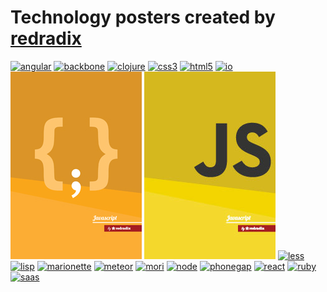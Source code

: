# Technology posters created by [redradix](http://redradix.com)

[![angular](thumb/angular.jpg)](png/angular.png)
[![backbone](thumb/backbone.jpg)](png/backbone.png)
[![clojure](thumb/clojure.jpg)](png/clojure.png)
[![css3](thumb/css3.jpg)](png/css3.png)
[![html5](thumb/html5.jpg)](png/html5.png)
[![io](thumb/io.jpg)](png/io.png)
[![javascript](thumb/javascript.jpg)](png/javascript.png)
[![javascript](thumb/javascript-alt.jpg)](png/javascript-alt.png)
[![less](thumb/less.jpg)](png/less.png)
[![lisp](thumb/lisp.jpg)](png/lisp.png)
[![marionette](thumb/marionette.jpg)](png/marionette.png)
[![meteor](thumb/meteor.jpg)](png/meteor.png)
[![mori](thumb/mori.jpg)](png/mori.png)
[![node](thumb/node.jpg)](png/node.png)
[![phonegap](thumb/phonegap.jpg)](png/phonegap.png)
[![react](thumb/react.jpg)](png/react.png)
[![ruby](thumb/ruby.jpg)](png/ruby.png)
[![saas](thumb/sass.jpg)](png/sass.png)
